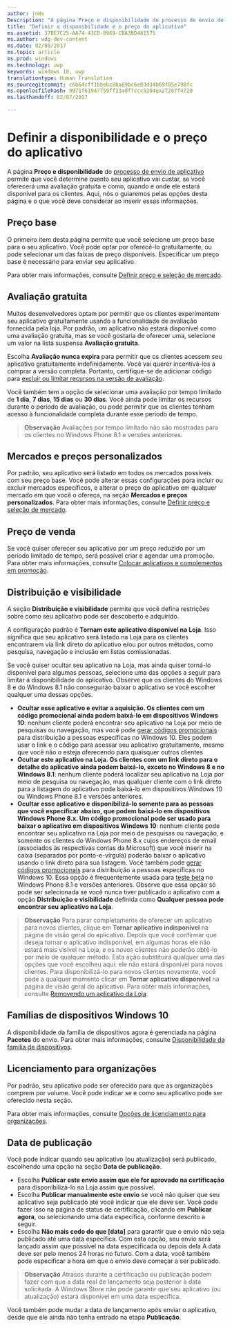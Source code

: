```yaml
---
author: jnHs
Description: "A página Preço e disponibilidade do processo de envio de aplicativo permite que você determine quanto seu aplicativo vai custar, se você oferecerá uma avaliação gratuita e como, quando e onde ele estará disponível para os clientes."
title: "Definir a disponibilidade e o preço do aplicativo"
ms.assetid: 37BE7C25-AA74-43CD-8969-CBA3BD481575
ms.author: wdg-dev-content
ms.date: 02/08/2017
ms.topic: article
ms.prod: windows
ms.technology: uwp
keywords: windows 10, uwp
translationtype: Human Translation
ms.sourcegitcommit: c6b64cff1bbebc8ba69bc6e03d34b69f85e798fc
ms.openlocfilehash: 9971f61947759ff23adf7ccc5204ea27287f4720
ms.lasthandoff: 02/07/2017

---
```


# <a name="set-app-pricing-and-availability"></a>Definir a disponibilidade e o preço do aplicativo


A página **Preço e disponibilidade** do [processo de envio de aplicativo](app-submissions.md) permite que você determine quanto seu aplicativo vai custar, se você oferecerá uma avaliação gratuita e como, quando e onde ele estará disponível para os clientes. Aqui, nós o guiaremos pelas opções desta página e o que você deve considerar ao inserir essas informações.

## <a name="base-price"></a>Preço base


O primeiro item desta página permite que você selecione um preço base para o seu aplicativo. Você pode optar por oferecê-lo gratuitamente, ou pode selecionar um das faixas de preço disponíveis. Especificar um preço base é necessário para enviar seu aplicativo.

Para obter mais informações, consulte [Definir preço e seleção de mercado](define-pricing-and-market-selection.md).

## <a name="free-trial"></a>Avaliação gratuita


Muitos desenvolvedores optam por permitir que os clientes experimentem seu aplicativo gratuitamente usando a funcionalidade de avaliação fornecida pela loja. Por padrão, um aplicativo não estará disponível como uma avaliação gratuita, mas se você gostaria de oferecer uma, selecione um valor na lista suspensa **Avaliação gratuita**.

Escolha **Avaliação nunca expira** para permitir que os clientes acessem seu aplicativo gratuitamente indefinidamente. Você vai querer incentivá-los a comprar a versão completa. Portanto, certifique-se de adicionar código para [excluir ou limitar recursos na versão de avaliação](../monetize/in-app-purchases-and-trials.md).

Você também tem a opção de selecionar uma avaliação por tempo limitado de **1 dia**, **7 dias**, **15 dias** ou **30 dias**. Você ainda pode limitar os recursos durante o período de avaliação, ou pode permitir que os clientes tenham acesso à funcionalidade completa durante esse período de tempo.

> **Observação**  Avaliações por tempo limitado não são mostradas para os clientes no Windows Phone 8.1 e versões anteriores.

## <a name="markets-and-custom-prices"></a>Mercados e preços personalizados


Por padrão, seu aplicativo será listado em todos os mercados possíveis com seu preço base. Você pode alterar essas configurações para incluir ou excluir mercados específicos, e alterar o preço do aplicativo em qualquer mercado em que você o ofereça, na seção **Mercados e preços personalizados**. Para obter mais informações, consulte [Definir preço e seleção de mercado](define-pricing-and-market-selection.md).

## <a name="sale-pricing"></a>Preço de venda


Se você quiser oferecer seu aplicativo por um preço reduzido por um período limitado de tempo, será possível criar e agendar uma promoção. Para obter mais informações, consulte [Colocar aplicativos e complementos em promoção](put-apps-and-add-ons-on-sale.md).

## <a name="distribution-and-visibility"></a>Distribuição e visibilidade


A seção **Distribuição e visibilidade** permite que você defina restrições sobre como seu aplicativo pode ser descoberto e adquirido.

A configuração padrão é **Tornam este aplicativo disponível na Loja**. Isso significa que seu aplicativo será listado na Loja para os clientes encontrarem via link direto do aplicativo e/ou por outros métodos, como pesquisa, navegação e inclusão em listas comissionadas.

Se você quiser ocultar seu aplicativo na Loja, mas ainda quiser torná-lo disponível para algumas pessoas, selecione uma das opções a seguir para limitar a disponibilidade do aplicativo. Observe que os clientes do Windows 8 e do Windows 8.1 não conseguirão baixar o aplicativo se você escolher qualquer uma dessas opções.

-   **Ocultar esse aplicativo e evitar a aquisição. Os clientes com um código promocional ainda podem baixá-lo em dispositivos Windows 10**: nenhum cliente poderá encontrar seu aplicativo na Loja por meio de pesquisas ou navegação, mas você pode [gerar códigos promocionais](generate-promotional-codes.md) para distribuição a pessoas específicas no Windows 10. Eles podem usar o link e o código para acessar seu aplicativo gratuitamente, mesmo que você não o esteja oferecendo para quaisquer outros clientes
-   **Ocultar este aplicativo na Loja. Os clientes com um link direto para o detalhe do aplicativo ainda podem baixá-lo, exceto no Windows 8 e no Windows 8.1**: nenhum cliente poderá localizar seu aplicativo na Loja por meio de pesquisa ou navegação, mas qualquer cliente com o link direto para a listagem do aplicativo pode baixá-lo em dispositivos Windows 10 ou Windows Phone 8.1 e versões anteriores.
-   **Ocultar esse aplicativo e disponibilizá-lo somente para as pessoas que você especificar abaixo, que podem baixá-lo em dispositivos Windows Phone 8.x. Um código promocional pode ser usado para baixar o aplicativo em dispositivos Windows 10**: nenhum cliente pode encontrar seu aplicativo na Loja por meio de pesquisas ou navegação, e somente os clientes do Windows Phone 8.x cujos endereços de email (associados às respectivas contas da Microsoft) que você inserir na caixa (separados por ponto-e-vírgula) poderão baixar o aplicativo usando o link direto para sua listagem. Você também pode [gerar códigos promocionais](generate-promotional-codes.md) para distribuição a pessoas específicas no Windows 10. Essa opção é frequentemente usada para [teste beta](beta-testing-and-targeted-distribution.md) no Windows Phone 8.1 e versões anteriores. Observe que essa opção só pode ser selecionada se você nunca tiver publicado o aplicativo com a opção **Distribuição e visibilidade** definida como **Qualquer pessoa pode encontrar seu aplicativo na Loja**.

> **Observação**  Para parar completamente de oferecer um aplicativo para novos clientes, clique em **Tornar aplicativo indisponível** na página de visão geral do aplicativo. Depois que você confirmar que deseja tornar o aplicativo indisponível, em algumas horas ele não estará mais visível na Loja, e os novos clientes não poderão obtê-lo por meio de qualquer método. Esta ação substituirá qualquer uma das opções que você escolheu aqui: ele não estará disponível para novos clientes. Para disponibilizá-lo para novos clientes novamente, você pode a qualquer momento clicar em **Tornar aplicativo disponível** na página de visão geral do aplicativo. Para obter mais informações, consulte [Removendo um aplicativo da Loja](guidance-for-app-package-management.md#removing-an-app-from-the-store).

## <a name="windows-10-device-families"></a>Famílias de dispositivos Windows 10

A disponibilidade da família de dispositivos agora é gerenciada na página **Pacotes** do envio. Para obter mais informações, consulte [Disponibilidade da família de dispositivos](upload-app-packages.md#device-family-availability).

## <a name="organizational-licensing"></a>Licenciamento para organizações


Por padrão, seu aplicativo pode ser oferecido para que as organizações comprem por volume. Você pode indicar se e como seu aplicativo pode ser oferecido nesta seção.

Para obter mais informações, consulte [Opções de licenciamento para organizações](organizational-licensing.md).

## <a name="publish-date"></a>Data de publicação


Você pode indicar quando seu aplicativo (ou atualização) será publicado, escolhendo uma opção na seção **Data de publicação**.

-   Escolha **Publicar este envio assim que ele for aprovado na certificação** para disponibilizá-lo na Loja assim que possível.
-   Escolha **Publicar manualmente este envio** se você não quiser que seu aplicativo seja publicado até você indicar que ele deve ser. Você pode fazer isso na página de status de certificação, clicando em **Publicar agora**, ou selecionando uma data específica, conforme descrito a seguir.
-   Escolha **Não mais cedo do que \[data\]** para garantir que o envio não seja publicado até uma data específica. Com esta opção, seu envio será lançado assim que possível na data especificada ou depois dela A data deve ser pelo menos 24 horas no futuro. Com a data, você também pode especificar a hora em que o envio deve começar a ser publicado.

   > **Observação**  Atrasos durante a certificação ou publicação podem fazer com que a data real de lançamento seja posterior à data solicitada. A Windows Store não pode garantir que seu aplicativo (ou atualização) estará disponível em uma data específica.

Você também pode mudar a data de lançamento após enviar o aplicativo, desde que ele ainda não tenha entrado na etapa **Publicação**.
 

 

